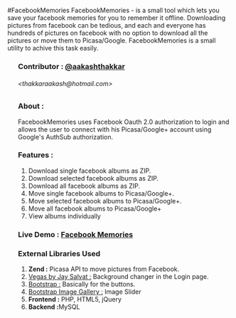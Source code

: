 #FacebookMemories
FacebookMemories - is a small tool which lets you save your facebook memories for you to remember it offline. Downloading pictures from facebook can be tedious, and each and everyone has hundreds of pictures on facebook with no option to download all the pictures or move them to Picasa/Google. FacebookMemories is a small utility to achive this task easily.

<ul class="task-list">
<li><h3>Contributor : <a href="http://github.com/aakashthakkar">@aakashthakkar</a> <h6>&lt;thakkaraakash@hotmail.com&gt;</h6></h3></li>
<li><h3>About : </h3>FacebookMemories uses Facebook Oauth 2.0 authorization to login and allows the user to connect with his Picasa/Google+ account using Google's AuthSub authorization.</li>
<li><h3>Features : </h3>
<ol>
  <li>Download single facebook albums as ZIP.</li>
  <li>Download selected facebook albums as ZIP.</li>
  <li>Download all facebook albums as ZIP.</li>
  <li>Move single facebook albums to Picasa/Google+.</li>
  <li>Move selected facebook albums to Picasa/Google+.</li>
  <li>Move all facebook albums to Picasa/Google+</li>
  <li>View albums individually</li>
</ol></li>
<li><h3>Live Demo : <a href="http://rtcamp-thakkaraakash.rhcloud.com">Facebook Memories</a></h3></li>
<li><h3>External Libraries Used</h3>
<ol>
  <li><b>Zend :</b> Picasa API to move pictures from Facebook.</li>
  <li><a href="http://vegas.jaysalvat.com/">Vegas by Jay Salvat :</a> Background changer in the Login page.</li>
  <li><a href="http://getbootstrap.com/">Bootstrap :</a> Basically for the buttons.</li>
  <li><a href="http://blueimp.github.io/Bootstrap-Image-Gallery/">Bootstrap Image Gallery :</a> Image Slider</li>

  <li><b>Frontend :</b> PHP, HTML5, jQuery</li>
  <li><b>Backend :</b>MySQL</li>
</ol>
</li>


</ul>